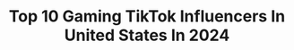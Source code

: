 ---
title: Top 10 Gaming TikTok Influencers In United States In 2024
description: >-
  Find top gaming TikTok influencers in United States in 2024. Most popular hashtags: #duet #fyp #stitch.
platform: TikTok
hits: 3807
text_top: See the top-rated TikTok accounts on inBeat.
text_bottom: inBeat aggregates 3807 TikTok influencers like this in United States for you to collaborate.
profiles:
  - username: "hackergamingofficial"
    fullname: >-
      Gaming
    bio: >-
      The best gaming clips, news, and tips! 🎮 Submit clips to our Instagram 🕹
    location: "United States"
    followers: 23400
    engagement: 1292
    commentsToLikes: 0.011511
    id: cka0jrbqijag00i78937gyjp3
    verified: false
    hashtags: "#callofduty, #warzoneclips, #callofdutywarzone, #callofdutycoldwar"
  - username: "henwygaming"
    fullname: >-
      -𝚜𝚘𝚖𝚎 𝚔𝚒𝚍-
    bio: >-
      hello im a gaming youtuber, I post fortnite and if you wanna hate, go ahead!
    location: "United States"
    followers: 3784
    engagement: 2123
    commentsToLikes: 0.281667
    id: ck9kgnhp78si30j78gu3g0qum
    verified: false
    hashtags: "#pls, #theory, #malled, #ps4"
  - username: "si1encedbtw"
    fullname: >-
      si1enced BY THE WAY
    bio: >-
      gaming and sports content 🤟 follow the socials🎥 Venmo: ataylor-25 🤑 5k?
    location: "United States"
    followers: 3511
    engagement: 2122
    commentsToLikes: 0.137476
    id: ckcelupidvua10j23cd8x76wu
    verified: false
    hashtags: "#mmg, #madden21, #nfl, #xyzbca"
  - username: "thatfurinthecorner"
    fullname: >-
      Arcturus Frostmoon
    bio: >-
      Floofy super soldier Male He/him/they/them LV19 Check out my YT for Gaming!
    location: "United States"
    followers: 18900
    engagement: 1728
    commentsToLikes: 0.107764
    id: ckcviy7wpw7rt0j2339qbjjwv
    verified: false
    hashtags: "#stitch, #duet, #joke, #furry"
  - username: "pricklypearcc"
    fullname: >-
      El
    bio: >-
      I guess I do gaming content now 😂 Christian 🔧RepublicRangers🔧
    location: "United States"
    followers: 11400
    engagement: 2297
    commentsToLikes: 0.056838
    id: ckacvze8jq5ls0i78px3iza9f
    verified: false
    hashtags: "#fyp, #procreate, #artist, #digitalart"
  - username: "xboxdeardesolate"
    fullname: >-
      Samantha Wilson
    bio: >-
      12-22-2000🎉🎂 🇺🇸NC🇺🇸 🎮Gaming🎮 🎭Cosplay🎭 🎨Art🎨
    location: "United States"
    followers: 15900
    engagement: 1908
    commentsToLikes: 0.043478
    id: ckbqbv8wcxnxb0j238s8pg3xr
    verified: false
    hashtags: "#colorcustomizer"
  - username: "lvndrteas"
    fullname: >-
      LV
    bio: >-
      cosplay & gaming they / them 🌱 32 🌱 bisexual diluc main | AR56
    location: "United States"
    followers: 29300
    engagement: 1802
    commentsToLikes: 0.157531
    id: cka8gv13c88ht0i78udpbj3wn
    verified: false
    hashtags: "#diluc, #genshinimpact, #dilucmain, #dilucgenshinimpact"
  - username: "laughingo"
    fullname: >-
      ninjew
    bio: >-
      IM DYLAN! she/her pfp goudatrystodraw ✨esfp✨ 💥gaming and anime vids + edits💥
    location: "United States"
    followers: 101800
    engagement: 2313
    commentsToLikes: 0.032102
    id: ckd19nwwdrfgl0j233ofalsxo
    verified: false
    hashtags: "#naruto, #jojosbizarreadventure, #yoshikagekira, #animevillage"
  - username: "keithedgett"
    fullname: >-
      Keith Edgett
    bio: >-
      Fishing Anime Gaming Venmo-KeithEdgett PO Box 3043 Tequesta FL 33469
    location: "United States"
    followers: 552500
    engagement: 1673
    commentsToLikes: 0.034511
    id: ck9adkkysxqai0j7817ihucx3
    verified: false
    hashtags: "#selflove, #fyp, #tigerstripes, #confidence"
  - username: "gaming_skulls_with_roses"
    fullname: >-
      Josephine
    bio: >-
      👌13👌 👩🏼Female👩🏼 🖤🤍UNUS🤍🖤 Twitter account is @_Gaming_Skulls_
    location: "United States"
    followers: 3383
    engagement: 2829
    commentsToLikes: 0.052925
    id: ckad64ezmy3q60i78gfh8bykk
    verified: false
    hashtags: "#greenscreen, #duet"
---